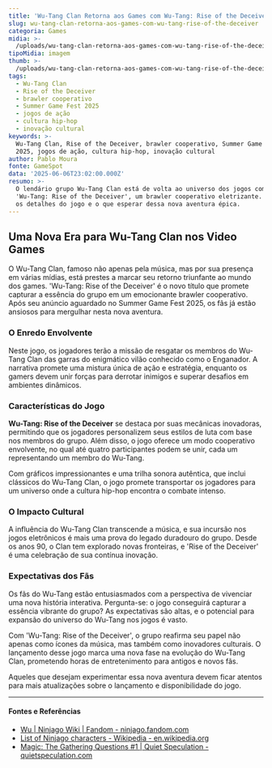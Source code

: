 ```yaml
---
title: 'Wu-Tang Clan Retorna aos Games com Wu-Tang: Rise of the Deceiver'
slug: wu-tang-clan-retorna-aos-games-com-wu-tang-rise-of-the-deceiver
categoria: Games
midia: >-
  /uploads/wu-tang-clan-retorna-aos-games-com-wu-tang-rise-of-the-deceiver-thumb.png
tipoMidia: imagem
thumb: >-
  /uploads/wu-tang-clan-retorna-aos-games-com-wu-tang-rise-of-the-deceiver-thumb.png
tags:
  - Wu-Tang Clan
  - Rise of the Deceiver
  - brawler cooperativo
  - Summer Game Fest 2025
  - jogos de ação
  - cultura hip-hop
  - inovação cultural
keywords: >-
  Wu-Tang Clan, Rise of the Deceiver, brawler cooperativo, Summer Game Fest
  2025, jogos de ação, cultura hip-hop, inovação cultural
author: Pablo Moura
fonte: GameSpot
data: '2025-06-06T23:02:00.000Z'
resumo: >-
  O lendário grupo Wu-Tang Clan está de volta ao universo dos jogos com
  'Wu-Tang: Rise of the Deceiver', um brawler cooperativo eletrizante. Descubra
  os detalhes do jogo e o que esperar dessa nova aventura épica.
---
```


## Uma Nova Era para Wu-Tang Clan nos Video Games

O Wu-Tang Clan, famoso não apenas pela música, mas por sua presença em várias mídias, está prestes a marcar seu retorno triunfante ao mundo dos games. 'Wu-Tang: Rise of the Deceiver' é o novo título que promete capturar a essência do grupo em um emocionante brawler cooperativo. Após seu anúncio aguardado no Summer Game Fest 2025, os fãs já estão ansiosos para mergulhar nesta nova aventura.

### O Enredo Envolvente

Neste jogo, os jogadores terão a missão de resgatar os membros do Wu-Tang Clan das garras do enigmático vilão conhecido como o Enganador. A narrativa promete uma mistura única de ação e estratégia, enquanto os gamers devem unir forças para derrotar inimigos e superar desafios em ambientes dinâmicos.

### Características do Jogo

**Wu-Tang: Rise of the Deceiver** se destaca por suas mecânicas inovadoras, permitindo que os jogadores personalizem seus estilos de luta com base nos membros do grupo. Além disso, o jogo oferece um modo cooperativo envolvente, no qual até quatro participantes podem se unir, cada um representando um membro do Wu-Tang.

Com gráficos impressionantes e uma trilha sonora autêntica, que inclui clássicos do Wu-Tang Clan, o jogo promete transportar os jogadores para um universo onde a cultura hip-hop encontra o combate intenso.

### O Impacto Cultural

A influência do Wu-Tang Clan transcende a música, e sua incursão nos jogos eletrônicos é mais uma prova do legado duradouro do grupo. Desde os anos 90, o Clan tem explorado novas fronteiras, e 'Rise of the Deceiver' é uma celebração de sua contínua inovação.

### Expectativas dos Fãs

Os fãs do Wu-Tang estão entusiasmados com a perspectiva de vivenciar uma nova história interativa. Pergunta-se: o jogo conseguirá capturar a essência vibrante do grupo? As expectativas são altas, e o potencial para expansão do universo do Wu-Tang nos jogos é vasto.

Com 'Wu-Tang: Rise of the Deceiver', o grupo reafirma seu papel não apenas como ícones da música, mas também como inovadores culturais. O lançamento desse jogo marca uma nova fase na evolução do Wu-Tang Clan, prometendo horas de entretenimento para antigos e novos fãs.

Aqueles que desejam experimentar essa nova aventura devem ficar atentos para mais atualizações sobre o lançamento e disponibilidade do jogo.



---

#### Fontes e Referências

- [Wu | Ninjago Wiki | Fandom - ninjago.fandom.com](https://ninjago.fandom.com/wiki/Wu)
- [List of Ninjago characters - Wikipedia - en.wikipedia.org](https://en.wikipedia.org/wiki/List_of_Ninjago_characters)
- [Magic: The Gathering Questions #1 | Quiet Speculation - quietspeculation.com](https://www.quietspeculation.com/2018/12/mtg-questions-whats-a-fast-way-to-sell-bulk/)

